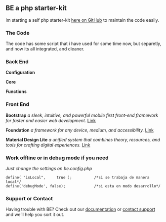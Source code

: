 ## BE a php starter-kit

Im starting a self php starter-kit [here on GitHub](https://github.com/carlvallory/BE) to maintain the code easily.

### The Code

The code has some script that i have used for some time now, but separetly, and now its all integrated, and cleaner.

### Back End

**Configuration**

**Core**

**Functions**


### Front End

**Bootstrap**
_a sleek, intuitive, and powerful mobile first front-end framework for faster and easier web development._
[Link](http://getbootstrap.com/)

**Foundation**
_a framework for any device, medium, and accessibility._
[Link](http://foundation.zurb.com/)

**Material Design Lite**
_a unified system that combines theory, resources, and tools for crafting digital experiences._
[Link](https://getmdl.io/)


### Work offline or in debug mode if you need 
_Just change the settings on be.config.php_

```Config
define( "isLocal",     true ); 			/*si se trabaja de manera local*/
define('debugMode', false);				/*si esta en modo desarrollo*/
```

### Support or Contact

Having trouble with BE? Check out our [documentation](https://help.github.com/categories/github-pages-basics/) or [contact support](https://github.com/carlvallory) and we’ll help you sort it out.

